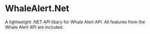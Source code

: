 # WhaleAlert.Net
A lightweight .NET API libary for Whale Alert API. All features from the Whale Alert API are included.
